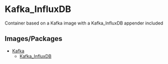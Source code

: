 # Kafka_InfluxDB

Container based on a Kafka image with a Kafka_InfluxDB appender included

## Images/Packages

* [Kafka](https://hub.docker.com/r/wurstmeister/kafka/)
	* [Kafka_InfluxDB](https://github.com/mre/kafka-influxdb)
